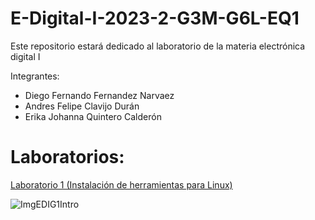 # E-Digital-I-2023-2-G3M-G6L-EQ1

Este repositorio estará dedicado al laboratorio de la materia electrónica digital I

Integrantes:

- Diego Fernando Fernandez Narvaez
- Andres Felipe Clavijo Durán
- Erika Johanna Quintero Calderón

# Laboratorios:

[Laboratorio 1 (Instalación de herramientas para Linux)](https://github.com/xXNarstickXx/E-Digital-I-2023-2-G3M-G6L-EQ1/tree/aedac264f40923c5ae5b405f492fac74afd4714f/Laboratorio%201)

![ImgEDIG1Intro](https://cdn-icons-png.flaticon.com/512/2742/2742024.png)
